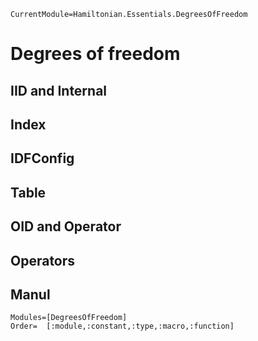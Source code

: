 ```@meta
CurrentModule=Hamiltonian.Essentials.DegreesOfFreedom
```

# Degrees of freedom

## IID and Internal

## Index

## IDFConfig

## Table

## OID and Operator

## Operators

## Manul

```@autodocs
Modules=[DegreesOfFreedom]
Order=  [:module,:constant,:type,:macro,:function]
```
